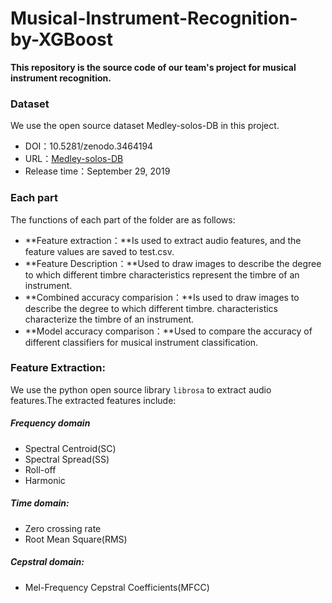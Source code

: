 # Musical-Instrument-Recognition-by-XGBoost
**This repository is the source code of our team's project for musical instrument recognition.**

### Dataset
We use the open source dataset Medley-solos-DB in this project.
* DOI：10.5281/zenodo.3464194
* URL：[Medley-solos-DB](https://zenodo.org/record/3464194#.Ymyk9ugza3D)
* Release time：September 29, 2019

### Each part
The functions of each part of the folder are as follows:
* **Feature extraction：**Is used to extract audio features, and the feature values are saved to test.csv.
* **Feature Description：**Used to draw images to describe the degree to which different timbre characteristics represent the timbre of an instrument.
* **Combined accuracy comparision：**Is used to draw images to describe the degree to which different timbre. characteristics characterize the timbre of an instrument.
* **Model accuracy comparison：**Used to compare the accuracy of different classifiers for musical instrument classification.

### Feature Extraction:
We use the python open source library `librosa` to extract audio features.The extracted features include:
##### Frequency domain
* Spectral Centroid(SC)
* Spectral Spread(SS)
* Roll-off
* Harmonic

##### Time domain:
* Zero crossing rate
* Root Mean Square(RMS)

##### Cepstral domain:
* Mel-Frequency Cepstral Coefficients(MFCC)
